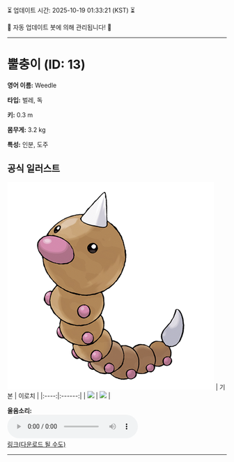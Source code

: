 
⏳ 업데이트 시간: 2025-10-19 01:33:21 (KST) ⏳

🤖 자동 업데이트 봇에 의해 관리됩니다! 🤖

---

# 뿔충이 (ID: 13)
**영어 이름:** Weedle

**타입:** 벌레, 독

**키:** 0.3 m

**몸무게:** 3.2 kg

**특성:** 인분, 도주

## 공식 일러스트
![](https://raw.githubusercontent.com/PokeAPI/sprites/master/sprites/pokemon/other/official-artwork/13.png)
| 기본 | 이로치 |
|:----:|:------:|
| <img src="http://play.pokemonshowdown.com/sprites/ani/weedle.gif" width="200"> | <img src="http://play.pokemonshowdown.com/sprites/ani-shiny/weedle.gif" width="200"> |

**울음소리:**<br><audio controls src="https://raw.githubusercontent.com/PokeAPI/cries/main/cries/pokemon/latest/13.ogg"></audio><br> [링크(다운로드 될 수도)](https://raw.githubusercontent.com/PokeAPI/cries/main/cries/pokemon/latest/13.ogg)


---
